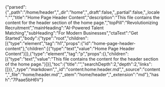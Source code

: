 {"parsed":{"_path":"/home/header","_dir":"home","_draft":false,"_partial":false,"_locale":"","title":"Home Page Header Content","description":"This file contains the content for the header section of the home page.","topPill":"Revolutionizing Recruitment","mainHeading":"AI-Powered Talent Matching","subHeading":"For Modern Businesses","ctaText":"Get Started","body":{"type":"root","children":[{"type":"element","tag":"h1","props":{"id":"home-page-header-content"},"children":[{"type":"text","value":"Home Page Header Content"}]},{"type":"element","tag":"p","props":{},"children":[{"type":"text","value":"This file contains the content for the header section of the home page."}]}],"toc":{"title":"","searchDepth":2,"depth":2,"links":[]}},"_type":"markdown","_id":"content:home:header.md","_source":"content","_file":"home/header.md","_stem":"home/header","_extension":"md"},"hash":"7Paae5bH6V"}